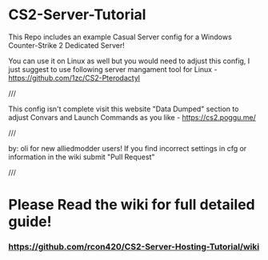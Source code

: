 # CS2-Server-Tutorial

This Repo includes an example Casual Server config for a Windows Counter-Strike 2 Dedicated Server!

You can use it on Linux as well but you would need to adjust this config, I just suggest to use following server mangament tool for Linux - https://github.com/1zc/CS2-Pterodactyl

///

This config isn't complete visit this website "Data Dumped" section to adjust Convars and Launch Commands as you like -  https://cs2.poggu.me/

///

by: oli for new alliedmodder users! If you find incorrect settings in cfg or information in the wiki submit "Pull Request"

///

# **Please Read the wiki for full detailed guide!**


### https://github.com/rcon420/CS2-Server-Hosting-Tutorial/wiki

